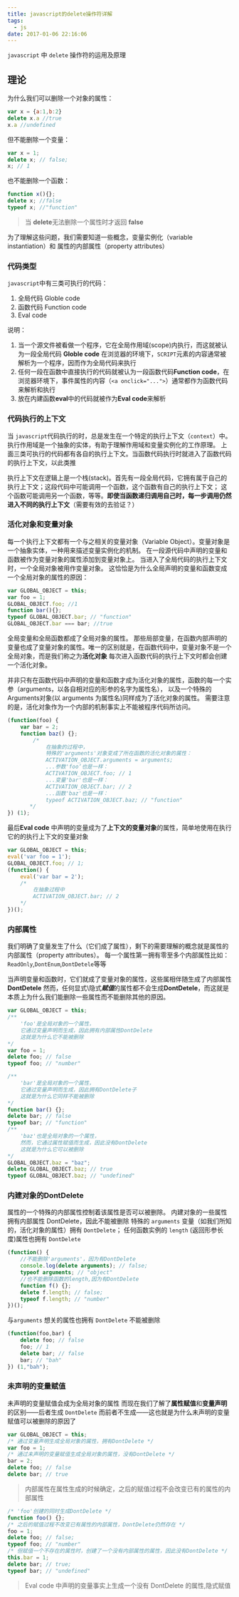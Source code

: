 ```yaml
---
title: javascript的delete操作符详解
tags:
  - js
date: 2017-01-06 22:16:06
---
```



`javascript` 中 `delete` 操作符的运用及原理

<!--more-->

## 理论

为什么我们可以删除一个对象的属性：

```js
var x = {a:1,b:2}
delete x.a //true
x.a //undefined
```
但不能删除一个变量：

```js
var x = 1;
delete x; // false;
x; // 1
```

也不能删除一个函数：

```js
function x(){};
delete x; //false
typeof x; //"function"
```

>当 **delete**无法删除一个属性时才返回 **false**

为了理解这些问题，我们需要知道一些概念，变量实例化（variable instantiation）和 属性的内部属性（property attributes）

### 代码类型

`javascript`中有三类可执行的代码：

1. 全局代码 Globle code
2. 函数代码 Function code
3. Eval code

说明：

1. 当一个源文件被看做一个程序，它在全局作用域(scope)内执行，而这就被认为一段全局代码 **Globle code**
在浏览器的环境下，`SCRIPT`元素的内容通常被解析为一个程序，因而作为全局代码来执行
2. 任何一段在函数中直接执行的代码就被认为一段函数代码**Function code**，在浏览器环境下，事件属性的内容（`<a onclick="...">`）通常都作为函数代码来解析和执行
3. 放在内建函数**eval**中的代码就被作为**Eval code**来解析

### 代码执行的上下文

当 `javascript`代码执行的时，总是发生在一个特定的执行上下文（`context`）中。执行作用域是一个抽象的实体，有助于理解作用域和变量实例化的工作原理。
上面三类可执行的代码都有各自的执行上下文。当函数代码执行时就进入了函数代码的执行上下文，以此类推

执行上下文在逻辑上是一个栈(stack)。首先有一段全局代码，它拥有属于自己的执行上下文；这段代码中可能调用一个函数，这个函数有自己的执行上下文；
这个函数可能调用另一个函数，等等。**即使当函数递归调用自己时，每一步调用仍然进入不同的执行上下文**（需要有效的去验证？）

### 活化对象和变量对象

每一个执行上下文都有一个与之相关的变量对象（Variable Object）。变量对象是一个抽象实体，一种用来描述变量实例化的机制。
在一段源代码中声明的变量和函数被作为变量对象的属性添加到变量对象上。
当进入了全局代码的执行上下文时，一个全局对象被用作变量对象。 这恰恰是为什么全局声明的变量和函数变成一个全局对象的属性的原因：
```js
var GLOBAL_OBJECT = this;
var foo = 1;
GLOBAL_OBJECT.foo; //1
function bar(){};
typeof GLOBAL_OBJECT.bar; // "function"
GLOBAL_OBJECT.bar === bar; //true
```
全局变量和全局函数都成了全局对象的属性。
那些局部变量，在函数内部声明的变量也成了变量对象的属性。唯一的区别就是，在函数代码中，变量对象不是一个全局对象，而是我们称之为**活化对象**
每次进入函数代码的执行上下文时都会创建一个活化对象。

并非只有在函数代码中声明的变量和函数才成为活化对象的属性，函数的每一个实参（arguments，以各自相对应的形参的名字为属性名）， 
以及一个特殊的Arguments对象(以 arguments 为属性名)同样成为了活化对象的属性。
需要注意的是，活化对象作为一个内部的机制事实上不能被程序代码所访问。
```js
(function(foo) {
    var bar = 2;
    function baz() {};
		/*
			在抽象的过程中，
			特殊的'arguments'对象变成了所在函数的活化对象的属性：
			ACTIVATION_OBJECT.arguments = arguments;
			...参数'foo‘也是一样：
			ACTIVATION_OBJECT.foo; // 1
			...变量'bar'也是一样：
			ACTIVATION_OBJECT.bar; // 2
			...函数'baz'也是一样：
			typeof ACTIVATION_OBJECT.baz; // "function"
       */
}) (1);
```
 
最后**Eval code** 中声明的变量成为了**上下文的变量对象**的属性，简单地使用在执行它的的执行上下文的变量对象
```js
var GLOBAL_OBJECT = this;
eval('var foo = 1');
GLOBAL_OBJECT.foo; // 1;
(function() {
    eval('var bar = 2');
    /*
        在抽象过程中
        ACTIVATION_OBJECT.bar; // 2
    */
})();
```

### 内部属性

我们明确了变量发生了什么（它们成了属性），剩下的需要理解的概念就是属性的内部属性（property attributes）。
每一个属性第一拥有零至多个内部属性比如：`ReadOnly`,`DontEnum`,`DontDetele`等等

当声明变量和函数时，它们就成了变量对象的属性，这些属相伴随生成了内部属性**DontDetele**
然而，任何显式\隐式***赋值***的属性都不会生成**DontDetele**，而这就是本质上为什么我们能删除一些属性而不能删除其他的原因。
```js
var GLOBAL_OBJECT = this;
/**
	'foo'是全局对象的一个属性，
    它通过变量声明而生成，因此拥有内部属性DontDelete
    这就是为什么它不能被删除
*/
var foo = 1;
delete foo; // false
typeof foo; // "number"

/**
	'bar'是全局对象的一个属性，
	它通过变量声明而生成，因此拥有DontDelete子
	这就是为什么它同样不能被删除
*/
function bar() {};
delete bar; // false
typeof bar; // "function"
/**
	'baz'也是全局对象的一个属性，
    然而，它通过属性赋值而生成，因此没有DontDelete
    这就是为什么它可以被删除
*/
GLOBAL_OBJECT.baz = "baz";
delete GLOBAL_OBJECT.baz; // true
typeof GLOBAL_OBJECT.baz; // "undefined"
```

### 内建对象的DontDelete

属性的一个特殊的内部属性控制着该属性是否可以被删除。
内建对象的一些属性拥有内部属性 DontDelete，因此不能被删除
特殊的 `arguments` 变量（如我们所知的，活化对象的属性）拥有 `DontDelete`； 任何函数实例的 `length` (返回形参长度)属性也拥有 `DontDelete`
```js
(function() {
    //不能删除'arguments'，因为有DontDelete
	console.log(delete arguments); // false;
    typeof arguments; // "object"
    //也不能删除函数的length,因为有DontDelete
    function f() {};
    delete f.length; // false;
    typeof f.length; // "number"
})();
```

与`arguments` 想关的属性也拥有 `DontDelete` 不能被删除
```js
(function(foo,bar) {
    delete foo; // false
    foo; // 1
    delete bar; // false
    bar; // "bah"
}) (1,"bah");
```

### 未声明的变量赋值
未声明的变量赋值会成为全局对象的属性
而现在我们了解了**属性赋值**和**变量声明**的区别——后者生成 `DontDelete` 
而前者不生成——这也就是为什么未声明的变量赋值可以被删除的原因了

```js
var GLOBAL_OBJECT = this;
/* 通过变量声明生成全局对象的属性，拥有DontDelete */
var foo = 1;
/* 通过未声明的变量赋值生成全局对象的属性，没有DontDelete */
bar = 2;
delete foo; // false
delete bar; // true
```

>内部属性在属性生成的时候确定，之后的赋值过程不会改变已有的属性的内部属性

```js
/* 'foo'创建的同时生成DontDelete */
function foo() {};
/* 之后的赋值过程不改变已有属性的内部属性，DontDelete仍然存在 */
foo = 1;
delete foo; // false;
typeof foo; // "number"
/* 但赋值一个不存在的属性时，创建了一个没有内部属性的属性，因此没有DontDelete */
this.bar = 1;
delete bar; // true;
typeof bar; // "undefined"
```

>Eval code 中声明的变量事实上生成一个没有 DontDelete 的属性,隐式赋值

